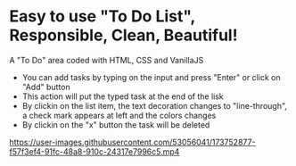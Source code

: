 # Easy to use "To Do List", Responsible, Clean, Beautiful!
 A "To Do" area coded with HTML, CSS and VanillaJS
 
 - You can add tasks by typing on the input and press "Enter" or click on "Add" button
 - This action will put the typed task at the end of the lisk
 - By clickin on the list item, the text decoration changes to "line-through", a check mark appears at left and the colors changes
 - By clickin on the "x" button the task will be deleted


https://user-images.githubusercontent.com/53056041/173752877-f57f3ef4-91fc-48a8-910c-24317e7996c5.mp4

